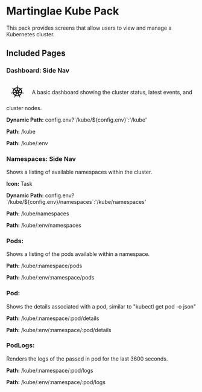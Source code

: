 # Martinglae Kube Pack

This pack provides screens that allow users to view and manage a Kubernetes cluster.

## Included Pages
### Dashboard: Side Nav

<svg fill="currentColor" preserveAspectRatio="xMidYMid meet" height="64" width="64" viewBox="0 0 800 1500" style="vertical-align: middle;">
  <g>
    <path
 d="m 332.4224,306.75103 c -12.3524,10e-4 -22.36803,10.66908 -22.36656,23.82828 2e-5,0.20196 0.0431,0.39495 0.0477,0.59571 -0.0182,1.78801 -0.10828,3.94209 -0.0477,5.49883 0.29458,7.58986 2.0201,13.39882 3.05868,20.39152 1.88151,14.96661 3.45809,27.37301 2.48517,38.90428 -0.94618,4.34833 -4.28655,8.3251 -7.26435,11.08932 l -0.52571,9.07308 c -13.42272,1.06629 -26.93523,3.01884 -40.43185,5.95707 -58.07599,12.64319 -108.07839,41.32643 -146.1473,80.0539 -2.47022,-1.61582 -6.79183,-4.58843 -8.07689,-5.49883 -3.99336,0.51706 -8.02934,1.69846 -13.286117,-1.23724 -10.009375,-6.46023 -19.125693,-15.37758 -30.15662,-26.11948 -5.054429,-5.13839 -8.714653,-10.03136 -14.719871,-14.98433 -1.363741,-1.1248 -3.444955,-2.64611 -4.970346,-3.80336 -4.694882,-3.58901 -10.232338,-5.46074 -15.580124,-5.63631 -6.875733,-0.22573 -13.494781,2.35182 -17.826338,7.5609 -7.7005348,9.2606 -5.235105,23.41486 5.496056,31.61832 0.108888,0.0831 0.224843,0.14777 0.334542,0.22911 1.474618,1.14614 3.280368,2.61471 4.635804,3.57425 6.37255,4.51132 12.193712,6.82068 18.543215,10.40196 13.377113,7.92098 24.466904,14.48887 33.263086,22.40777 3.434922,3.5107 4.035279,9.69689 4.492429,12.37238 l 7.168768,6.14037 C 52.171771,594.54355 34.410904,662.94289 44.90699,732.63594 l -9.367191,2.61195 c -2.468809,3.05678 -5.957395,7.86662 -9.606226,9.3022 -11.508462,3.47557 -24.460588,4.75186 -40.097313,6.32366 -7.341293,0.5853 -13.675609,0.23601 -21.458517,1.64965 -1.71298,0.31114 -4.099725,0.90734 -5.973974,1.32889 -0.06515,0.0132 -0.126017,0.0317 -0.191167,0.0457 -0.10216,0.0227 -0.236374,0.0702 -0.334542,0.0916 -13.183102,3.05411 -21.65196,14.67236 -18.92555,26.11947 2.727054,11.4498 15.604043,18.4127 28.866242,15.67169 0.09574,-0.021 0.234753,-0.0245 0.334543,-0.0457 0.149722,-0.0328 0.281535,-0.1025 0.430126,-0.1374 1.848739,-0.38911 4.165566,-0.82204 5.78281,-1.23724 7.651794,-1.96437 13.193501,-4.85065 20.0725517,-7.3776 14.7993054,-5.08939 27.0566223,-9.34102 38.9981013,-10.99768 4.987444,-0.37453 10.24214,2.95055 12.855992,4.35325 l 9.749525,-1.60383 c 22.435654,66.69403 69.453569,120.60052 128.990039,154.42567 l -4.0623,9.34803 c 1.46422,3.62985 3.07919,8.54108 1.98848,12.12577 -4.3413,10.79414 -11.77738,22.1874 -20.24494,34.88928 -4.09993,5.86825 -8.29594,10.42229 -11.99574,17.138 -0.88533,1.607 -2.01288,4.0755 -2.86751,5.7738 -5.74853,11.793 -1.53184,25.3756 9.51057,30.4727 11.11178,5.1292 24.90445,-0.2806 30.87349,-12.0974 0.009,-0.017 0.0393,-0.029 0.0477,-0.046 0.006,-0.013 -0.006,-0.033 0,-0.046 0.8502,-1.6754 2.05471,-3.8776 2.77192,-5.4531 3.16899,-6.9608 4.22344,-12.926 6.4519,-19.6583 5.91795,-14.25314 9.1694,-29.20835 17.31604,-38.52716 2.23081,-2.5518 5.86778,-3.53319 9.63853,-4.50119 l 5.06593,-8.79814 c 51.90301,19.10193 110.00012,24.22782 168.03593,11.59338 13.23943,-2.88223 26.02082,-6.61246 38.37681,-11.08932 1.42378,2.42144 4.06976,7.0762 4.77918,8.24826 3.83189,1.19534 8.0144,1.81262 11.42223,6.64442 6.09501,9.9844 10.26323,21.79616 15.34117,36.06315 2.22882,6.7322 3.33031,12.6977 6.49968,19.6584 0.72237,1.5865 1.92085,3.8196 2.77193,5.4988 5.95649,11.8552 19.79286,17.2834 30.92129,12.1433 11.04105,-5.0999 15.26238,-18.6813 9.51056,-30.4728 -0.85473,-1.6982 -2.02989,-4.1668 -2.9153,-5.7737 -3.70017,-6.71556 -7.89551,-11.22419 -11.99574,-17.09222 -8.46826,-12.70146 -15.49169,-23.25304 -19.83359,-34.04696 -1.81549,-5.56713 0.3063,-9.02944 1.7205,-12.64733 -0.84691,-0.9308 -2.65922,-6.18815 -3.72776,-8.66066 61.87302,-35.02856 107.51022,-90.94533 128.94226,-155.52545 2.89411,0.43613 7.92432,1.28946 9.55835,1.60383 3.36384,-2.12724 6.45677,-4.90279 12.52145,-4.44489 11.94156,1.65606 24.19852,5.90902 38.99811,10.99767 6.87918,2.52662 12.42066,5.45944 20.07255,7.42343 1.61726,0.41511 3.93403,0.80239 5.7828,1.19142 0.14866,0.0349 0.28033,0.1047 0.43013,0.13739 0.0999,0.0214 0.23881,0.0248 0.33454,0.0458 13.26297,2.73761 26.14225,-4.22122 28.86624,-15.67169 2.72336,-11.44779 -5.74159,-23.06874 -18.92554,-26.11948 -1.91769,-0.4181 -4.63734,-1.12818 -6.49969,-1.46635 -7.78298,-1.41325 -14.11719,-1.06472 -21.45851,-1.64965 -15.6368,-1.57103 -28.58867,-2.84868 -40.09732,-6.32367 -4.6924,-1.74537 -8.03059,-7.09898 -9.65401,-9.3022 l -9.03265,-2.5203 c 4.68323,-32.48627 3.42044,-66.29594 -4.6836,-100.12465 -8.17949,-34.14369 -22.63476,-65.37141 -41.9134,-92.88453 2.31702,-2.01959 6.69267,-5.73478 7.93344,-6.82772 0.3627,-3.84797 0.0511,-7.88244 4.20568,-12.14326 8.79574,-7.91934 19.88641,-14.48611 33.26308,-22.40777 6.34931,-3.5816 12.2187,-5.89032 18.59101,-10.40196 1.44102,-1.02023 3.40874,-2.63591 4.92255,-3.80336 10.72889,-8.20622 13.19907,-22.35962 5.49606,-31.61832 -7.70301,-9.25869 -22.62979,-10.13081 -33.35867,-1.92459 -1.52713,1.15967 -3.59934,2.67246 -4.97035,3.80336 -6.00494,4.9533 -9.71351,9.84569 -14.76766,14.98433 -11.03033,10.74246 -20.1476,19.70457 -30.15662,26.1653 -4.33722,2.42105 -10.69001,1.58335 -13.57294,1.42054 l -8.50694,5.8196 C 494.245,453.5082 428.19926,422.32629 357.08295,416.26901 c -0.19891,-2.85752 -0.45949,-8.02269 -0.52571,-9.57714 -2.91142,-2.67119 -6.42845,-4.95168 -7.31215,-10.72273 -0.97292,-11.53127 0.65145,-23.93767 2.53297,-38.90428 1.03857,-6.9927 2.76409,-12.80166 3.05867,-20.39152 0.067,-1.72536 -0.0405,-4.22898 -0.0477,-6.09454 -0.001,-13.1592 -10.01417,-23.82948 -22.36656,-23.82828 z m -28.00599,166.3398 -6.64306,112.49705 -0.47792,0.22911 c -0.44555,10.06412 -9.0842,18.10034 -19.69021,18.10034 -4.34456,0 -8.35468,-1.33774 -11.61341,-3.62006 l -0.19116,0.0916 -96.20488,-65.39033 c 29.56767,-27.87713 67.38705,-48.47832 110.97254,-57.96691 7.96171,-1.73328 15.91988,-3.01938 23.8481,-3.94084 z m 56.05977,0 c 50.88636,6.00081 97.94643,28.09367 134.00818,61.95357 l -95.58358,64.97792 -0.33454,-0.13739 c -8.48392,5.94122 -20.43719,4.46709 -27.05015,-3.4826 -2.70895,-3.25672 -4.13032,-7.08601 -4.30127,-10.95185 l -0.0956,-0.0457 z m -225.76841,103.92803 87.84131,75.33406 -0.0956,0.45824 c 7.92865,6.60882 9.09785,18.07715 2.48518,26.02783 -2.70877,3.25685 -6.33464,5.44127 -10.22745,6.46113 l -0.0956,0.36659 -112.59746,31.16008 c -5.730855,-50.24496 6.61981,-99.08705 32.68959,-139.80793 z m 394.80798,0.0457 c 13.05151,20.28346 22.93478,42.93805 28.81845,67.49822 5.8131,24.26568 7.27198,48.48797 4.87476,71.89729 L 450.038,685.2084 l -0.0956,-0.45824 c -10.13415,-2.65563 -16.36227,-12.53972 -14.00299,-22.45358 0.96659,-4.06125 3.215,-7.49695 6.26072,-10.03538 l -0.0477,-0.22912 87.36339,-74.96747 z m -215.11085,81.10784 35.98721,0 22.36656,26.80683 -8.02902,33.45126 -32.30725,14.89268 -32.40283,-14.9385 -8.02902,-33.45126 z m 115.36938,91.73893 c 1.52929,-0.0741 3.05191,0.0581 4.54022,0.32077 l 0.19117,-0.22912 116.46859,18.87934 c -17.04523,45.91617 -49.66188,85.69414 -93.24178,112.31375 l -45.21104,-104.70702 0.1433,-0.1833 c -4.15308,-9.25269 0.003,-20.1031 9.55836,-24.51565 2.4464,-1.12969 5.00229,-1.75524 7.5511,-1.87877 z m -195.6118,0.45824 c 8.88811,0.11951 16.86036,6.03442 18.92555,14.70939 0.96683,4.06119 0.49627,8.08512 -1.09921,11.6392 l 0.33454,0.41242 -44.73311,103.65307 C 165.76721,855.0512 132.45502,816.52205 114.63521,769.24903 l 115.46497,-18.78769 0.19117,0.22912 c 1.29154,-0.22789 2.6014,-0.33785 3.87113,-0.32077 z m 97.54304,45.4113 c 3.09607,-0.1091 6.23764,0.5 9.22382,1.87877 3.91435,1.80733 6.93819,4.65303 8.84148,8.06496 l 0.43013,0 56.92002,98.61248 c -7.38714,2.37437 -14.98153,4.40359 -22.74889,6.09454 -43.53187,9.47692 -86.92542,6.60546 -126.21812,-6.23201 l 56.77665,-98.42918 0.0956,0 c 3.40686,-6.10651 9.868,-9.74962 16.67933,-9.98956 z"
 />

  </g>
</svg>
A basic dashboard showing the cluster status, latest events, and cluster nodes.


**Dynamic Path:** config.env?&#x60;/kube/${config.env}&#x60;:&#x27;/kube&#x27;

**Path:** /kube

**Path:** /kube/:env


### Namespaces: Side Nav

Shows a listing of available namespaces within the cluster.

**Icon:** Task

**Dynamic Path:** config.env?&#x60;/kube/${config.env}/namespaces&#x60;:&#x27;/kube/namespaces&#x27;

**Path:** /kube/namespaces

**Path:** /kube/:env/namespaces


### Pods: 

Shows a listing of the pods available within a namespace.

**Path:** /kube/:namespace/pods

**Path:** /kube/:env/:namespace/pods


### Pod: 

Shows the details associated with a pod, similar to &quot;kubectl get pod -o json&quot;

**Path:** /kube/:namespace/:pod/details

**Path:** /kube/:env/:namespace/:pod/details


### PodLogs: 

Renders the logs of the passed in pod for the last 3600 seconds.

**Path:** /kube/:namespace/:pod/logs

**Path:** /kube/:env/:namespace/:pod/logs



